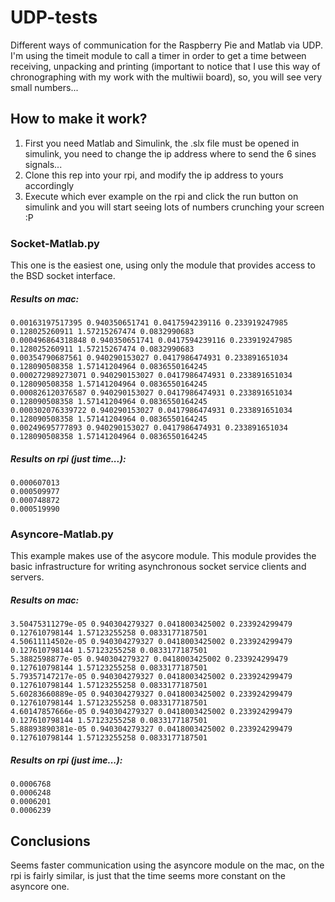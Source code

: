 # UDP-tests

Different ways of communication for the Raspberry Pie and Matlab via UDP. I'm using the timeit module to call a timer in order to get a time between receiving, unpacking and printing (important to notice that I use this way of chronographing with my work with the multiwii board), so, you will see very small numbers... 

## How to make it work?

1. First you need Matlab and Simulink, the .slx file must be opened in simulink, you need to change the ip address where to send the 6 sines signals... 
1. Clone this rep into your rpi, and modify the ip address to yours accordingly
1. Execute which ever example on the rpi and click the run button on simulink and you will start seeing lots of numbers crunching your screen :P

### Socket-Matlab.py

This one is the easiest one, using only the module that provides access to the BSD socket interface.

##### Results on mac:
```
0.00163197517395 0.940350651741 0.0417594239116 0.233919247985 0.128025260911 1.57215267474 0.0832990683
0.000496864318848 0.940350651741 0.0417594239116 0.233919247985 0.128025260911 1.57215267474 0.0832990683
0.00354790687561 0.940290153027 0.0417986474931 0.233891651034 0.128090508358 1.57141204964 0.0836550164245
0.000272989273071 0.940290153027 0.0417986474931 0.233891651034 0.128090508358 1.57141204964 0.0836550164245
0.000826120376587 0.940290153027 0.0417986474931 0.233891651034 0.128090508358 1.57141204964 0.0836550164245
0.000302076339722 0.940290153027 0.0417986474931 0.233891651034 0.128090508358 1.57141204964 0.0836550164245
0.00249695777893 0.940290153027 0.0417986474931 0.233891651034 0.128090508358 1.57141204964 0.0836550164245
```
##### Results on rpi (just time...):
```
0.000607013
0.000509977
0.000748872
0.000519990
```

### Asyncore-Matlab.py

This example makes use of the asycore module. This module provides the basic infrastructure for writing asynchronous socket service clients and servers. 

##### Results on mac:
```
3.50475311279e-05 0.940304279327 0.0418003425002 0.233924299479 0.127610798144 1.57123255258 0.0833177187501
4.50611114502e-05 0.940304279327 0.0418003425002 0.233924299479 0.127610798144 1.57123255258 0.0833177187501
5.3882598877e-05 0.940304279327 0.0418003425002 0.233924299479 0.127610798144 1.57123255258 0.0833177187501
5.79357147217e-05 0.940304279327 0.0418003425002 0.233924299479 0.127610798144 1.57123255258 0.0833177187501
5.60283660889e-05 0.940304279327 0.0418003425002 0.233924299479 0.127610798144 1.57123255258 0.0833177187501
4.60147857666e-05 0.940304279327 0.0418003425002 0.233924299479 0.127610798144 1.57123255258 0.0833177187501
5.88893890381e-05 0.940304279327 0.0418003425002 0.233924299479 0.127610798144 1.57123255258 0.0833177187501
```
##### Results on rpi (just ime...):
```
0.0006768
0.0006248
0.0006201
0.0006239
```
## Conclusions

Seems faster communication using the asyncore module on the mac, on the rpi is fairly similar, is just that the time seems more constant on the asyncore one.
